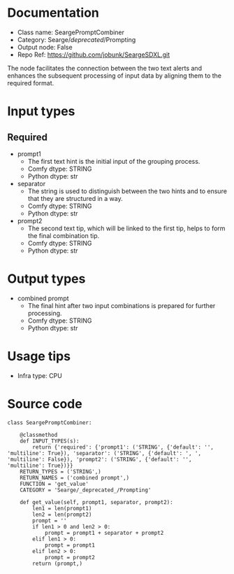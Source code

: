 # Documentation
- Class name: SeargePromptCombiner
- Category: Searge/_deprecated_/Prompting
- Output node: False
- Repo Ref: https://github.com/jobunk/SeargeSDXL.git

The node facilitates the connection between the two text alerts and enhances the subsequent processing of input data by aligning them to the required format.

# Input types
## Required
- prompt1
    - The first text hint is the initial input of the grouping process.
    - Comfy dtype: STRING
    - Python dtype: str
- separator
    - The string is used to distinguish between the two hints and to ensure that they are structured in a way.
    - Comfy dtype: STRING
    - Python dtype: str
- prompt2
    - The second text tip, which will be linked to the first tip, helps to form the final combination tip.
    - Comfy dtype: STRING
    - Python dtype: str

# Output types
- combined prompt
    - The final hint after two input combinations is prepared for further processing.
    - Comfy dtype: STRING
    - Python dtype: str

# Usage tips
- Infra type: CPU

# Source code
```
class SeargePromptCombiner:

    @classmethod
    def INPUT_TYPES(s):
        return {'required': {'prompt1': ('STRING', {'default': '', 'multiline': True}), 'separator': ('STRING', {'default': ', ', 'multiline': False}), 'prompt2': ('STRING', {'default': '', 'multiline': True})}}
    RETURN_TYPES = ('STRING',)
    RETURN_NAMES = ('combined prompt',)
    FUNCTION = 'get_value'
    CATEGORY = 'Searge/_deprecated_/Prompting'

    def get_value(self, prompt1, separator, prompt2):
        len1 = len(prompt1)
        len2 = len(prompt2)
        prompt = ''
        if len1 > 0 and len2 > 0:
            prompt = prompt1 + separator + prompt2
        elif len1 > 0:
            prompt = prompt1
        elif len2 > 0:
            prompt = prompt2
        return (prompt,)
```